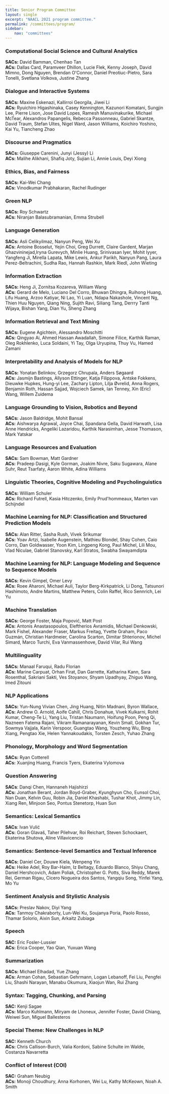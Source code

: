 ```yaml
---
title: Senior Program Committee
layout: single
excerpt: "NAACL 2021 program committee."
permalink: /committees/program/
sidebar:
    nav: "committees"
---
```


### Computational Social Science and Cultural Analytics
**SACs:** David Bamman, Chenhao Tan <br>
**ACs:** Dallas Card, Paramveer Dhillon, Lucie Flek, Kenny Joseph, David Mimno, Dong Nguyen, Brendan O'Connor, Daniel Preotiuc-Pietro, Sara Tonelli, Svetlana Volkova, Justine Zhang

### Dialogue and Interactive Systems
**SACs:** Maxine Eskenazi, Kallirroi Georgila, Jiwei Li <br>
**ACs:** Ryuichiro Higashinaka, Casey Kennington, Kazunori Komatani, Sungjin Lee, Pierre Lison, Jose David Lopes, Ramesh Manuvinakurike, Michael McTear, Alexandros Papangelis, Rebecca Passonneau, Gabriel Skantze, David Traum, Stefan Ultes, Nigel Ward, Jason Williams, Koichiro Yoshino, Kai Yu, Tiancheng Zhao

### Discourse and Pragmatics
**SACs:** Giuseppe Carenini, Junyi (Jessy) Li <br>
**ACs:** Malihe Alikhani, Shafiq Joty, Sujian Li, Annie Louis, Deyi Xiong

### Ethics, Bias, and Fairness
**SACs:** Kai-Wei Chang <br>
**ACs:** Vinodkumar Prabhakaran, Rachel Rudinger

### Green NLP
**SACs:** Roy Schwartz <br>
**ACs:** Niranjan Balasubramanian, Emma Strubell

### Language Generation
**SACs:** Asli Celikyilmaz, Nanyun Peng, Wei Xu <br>
**ACs:** Antoine Bosselut, Yejin Choi, Greg Durrett, Claire Gardent, Marjan Ghazvininejad,Iryna Gurevych, Minlie Huang, Srinivasan Iyer, Mohit Iyyer, Yangfeng Ji, Mirella Lapata, Mike Lewis, Ankur Parikh, Nanyun Pang, Laura Perez-Beltrachini, Sudha Rao, Hannah Rashkin, Mark Riedl, John Wieting

### Information Extraction
**SACs:** Heng Ji, Zornitsa Kozareva, William Wang <br>
**ACs:** Gerard de Melo, Luciano Del Corro, Bhuwan Dhingra, Ruihong Huang, Lifu Huang, Arzoo Katiyar, Ni Lao, Yi Luan, Ndapa Nakashole, Vincent Ng, Thien Huu Nguyen, Qiang Ning, Sujith Ravi, Siliang Tang, Derrry Tanti Wijaya, Bishan Yang, Dian Yu, Sheng Zhang

### Information Retrieval and Text Mining
**SACs:** Eugene Agichtein, Alessandro Moschitti <br>
**ACs:** Qingyao Ai, Ahmed Hassan Awadallah, Simone Filice, Karthik Raman, Oleg Rokhlenko, Luca Soldaini, Yi Tay, Olga Uryupina, Thuy Vu, Hamed Zamani

### Interpretability and Analysis of Models for NLP
**SACs:** Yonatan Belinkov, Grzegorz Chrupala, Anders Søgaard <br>
**ACs:** Jasmijn Bastings, Allyson Ettinger, Katja Filippova, Antske Fokkens, Dieuwke Hupkes, Hung-yi Lee, Zachary Lipton, Lilja Øvrelid, Anna Rogers, Benjamin Roth, Hassan Sajjad, Wojciech Samek, Ian Tenney, Xin (Eric) Wang, Willem Zuidema

### Language Grounding to Vision, Robotics and Beyond
**SACs:** Jason Baldridge, Mohit Bansal <br>
**ACs:** Aishwarya Agrawal, Joyce Chai, Spandana Gella, David Harwath, Lisa Anne Hendricks, Angeliki Lazaridou, Karthik Narasimhan, Jesse Thomason, Mark Yatskar

### Language Resources and Evaluation
**SACs:** Sam Bowman, Matt Gardner <br>
**ACs:** Pradeep Dasigi, Kyle Gorman, Joakim Nivre, Saku Sugawara, Alane Suhr, Reut Tsarfaty, Aaron White, Adina Williams

### Linguistic Theories, Cognitive Modeling and Psycholinguistics
**SACs:** William Schuler <br>
**ACs:** Richard Futrell, Kasia Hitczenko, Emily Prud'hommeaux, Marten van Schijndel

### Machine Learning for NLP: Classification and Structured Prediction Models
**SACs:** Alan Ritter, Sasha Rush, Vivek Srikumar <br>
**ACs:** Yoav Artzi, Isabelle Augenstein, Mathieu Blondel, Shay Cohen, Caio Corro, Dan Goldwasser, Yoon Kim, Lingpeng Kong, Paul Michel, Lili Mou, Vlad Niculae, Gabriel Stanovsky, Karl Stratos, Swabha Swayamdipta

### Machine Learning for NLP: Language Modeling and Sequence to Sequence Models
**SACs:** Kevin Gimpel, Omer Levy <br>
**ACs:** Roee Aharoni, Michael Auli, Taylor Berg-Kirkpatrick, Li Dong, Tatsunori Hashimoto, Andre Martins, Matthew Peters, Colin Raffel, Rico Sennrich, Lei Yu

### Machine Translation
**SACs:** George Foster, Maja Popović, Matt Post <br>
**ACs:** Antonis Anastasopoulos, Eleftherios Avramidis, Michael Denkowski, Mark Fishel, Alexander Fraser, Markus Freitag, Yvette Graham, Paco Guzmán, Christian Hardmeier, Carolina Scarton, Dimitar Shterionov, Michel Simard, Marco Turchi, Eva Vanmassenhove, David Vilar, Rui Wang

### Multilinguality
**SACs:** Manaal Faruqui, Radu Florian <br>
**ACs:** Marine Carpuat, Orhan Firat, Dan Garrette, Katharina Kann, Sara Rosenthal, Sakriani Sakti, Ves Stoyanov, Shyam Upadhyay, Zhiguo Wang, Imed Zitouni

### NLP Applications
**SACs:** Yun-Nung Vivian Chen, Jing Huang, Nitin Madnani, Byron Wallace, <br>
**ACs:** Andrew O. Arnold, Aoife Cahill, Chris Donahue, Vivek Kulkarni, Rohit Kumar, Cheng-Te Li, Yang Liu, Tristan Naumann, Hoifung Poon, Peng Qi, Nazneen Fatema Rajani, Vikram Ramanarayanan, Kevin Small, Gokhan Tur, Sowmya Vajjala, Karin Verspoor, Guangtao Wang, Youzheng Wu, Bing Xiang, Pengtao Xie, Helen Yannakoudakis, Torsten Zesch, Yuhao Zhang

### Phonology, Morphology and Word Segmentation
**SACs:** Ryan Cotterell <br>
**ACs:** Xuanjing Huang, Francis Tyers, Ekaterina Vylomova

### Question Answering
**SACs**: Danqi Chen, Hannaneh Hajishirzi <br>
**ACs:** Jonathan Berant, Jordan Boyd-Graber, Kyunghyun Cho, Eunsol Choi, Nan Duan, Kelvin Guu, Robin Jia, Daniel Khashabi, Tushar Khot, Jimmy Lin, Xiang Ren, Minjoon Seo, Pontus Stenetorp, Huan Sun

### Semantics: Lexical Semantics
**SACs**: Ivan Vulić <br>
**ACs:** Goran Glavaš, Taher Pilehvar, Roi Reichart, Steven Schockaert, Ekaterina Shutova, Aline Villavicencio

### Semantics: Sentence-level Semantics and Textual Inference
**SACs:** Daniel Cer, Douwe Kiela, Wenpeng Yin <br>
**ACs:** Heike Adel, Roy Bar-Haim, Iz Beltagy, Eduardo Blanco, Shiyu Chang, Daniel Hershcovich, Adam Poliak, Christopher G. Potts, Siva Reddy, Marek Rei, German Rigau, Cicero Nogueira dos Santos, Yangqiu Song, Yinfei Yang, Mo Yu

### Sentiment Analysis and Stylistic Analysis
**SACs:** Preslav Nakov, Diyi Yang <br>
**ACs:** Tanmoy Chakraborty, Lun-Wei Ku, Soujanya Poria, Paolo Rosso, Thamar Solorio, Aixin Sun, Arkaitz Zubiaga

### Speech
**SAC:** Eric Fosler-Lussier <br>
**ACs:** Erica Cooper, Yao Qian, Yuxuan Wang

### Summarization
**SACs:** Michael Elhadad, Yue Zhang <br>
**ACs:** Arman Cohan, Sebastian Gehrmann, Logan Lebanoff, Fei Liu, Pengfei Liu, Shashi Narayan, Manabu Okumura, Xiaojun Wan, Rui Zhang

### Syntax: Tagging, Chunking, and Parsing
**SAC:** Kenji Sagae <br>
**ACs:** Marco Kuhlmann, Miryam de Lhoneux, Jennifer Foster, David Chiang, Weiwei Sun, Miguel Ballesteros

### Special Theme: New Challenges in NLP
**SAC:** Kenneth Church <br>
**ACs:** Chris Callison-Burch, Valia Kordoni, Sabine Schulte im Walde, Costanza Navarretta

### Conflict of Interest (COI)
**SAC:** Graham Neubig <br>
**ACs:** Monoji Choudhury, Anna Korhonen, Wei Lu, Kathy McKeown, Noah A. Smith
